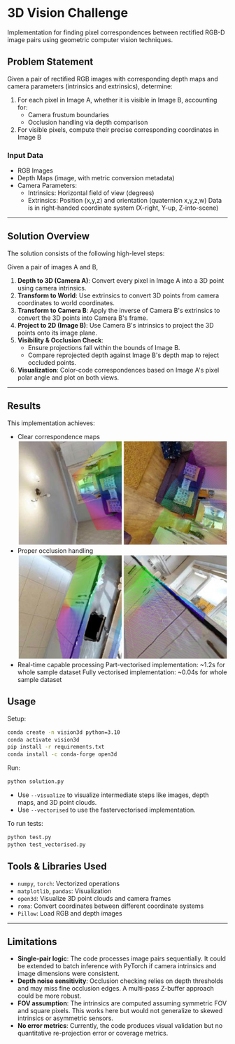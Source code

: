 # 3D Vision Challenge

Implementation for finding pixel correspondences between rectified RGB-D image pairs using geometric computer vision techniques.

## Problem Statement

Given a pair of rectified RGB images with corresponding depth maps and camera parameters (intrinsics and extrinsics), determine:
1. For each pixel in Image A, whether it is visible in Image B, accounting for:
   - Camera frustum boundaries
   - Occlusion handling via depth comparison
2. For visible pixels, compute their precise corresponding coordinates in Image B

### Input Data
- RGB Images 
- Depth Maps (image, with metric conversion metadata)
- Camera Parameters:
  - Intrinsics: Horizontal field of view (degrees)
  - Extrinsics: Position (x,y,z) and orientation (quaternion x,y,z,w)
Data is in right-handed coordinate system (X-right, Y-up, Z-into-scene)

---

## Solution Overview

The solution consists of the following high-level steps:

Given a pair of images A and B, 
1. **Depth to 3D (Camera A)**: Convert every pixel in Image A into a 3D point using camera intrinsics.
2. **Transform to World**: Use extrinsics to convert 3D points from camera coordinates to world coordinates.
3. **Transform to Camera B**: Apply the inverse of Camera B's extrinsics to convert the 3D points into Camera B's frame.
4. **Project to 2D (Image B)**: Use Camera B's intrinsics to project the 3D points onto its image plane.
5. **Visibility & Occlusion Check**:
   - Ensure projections fall within the bounds of Image B.
   - Compare reprojected depth against Image B's depth map to reject occluded points.
6. **Visualization**: Color-code correspondences based on Image A's pixel polar angle and plot on both views.

---

## Results

This implementation achieves:
- Clear correspondence maps
![Correspondence Map](results/result_3.jpg)
- Proper occlusion handling
![Occlusion Handling](results/result_2.jpg)
- Real-time capable processing
Part-vectorised implementation: ~1.2s for whole sample dataset
Fully vectorised implementation: ~0.04s for whole sample dataset

## Usage

Setup:
```bash
conda create -n vision3d python=3.10
conda activate vision3d
pip install -r requirements.txt
conda install -c conda-forge open3d
```

Run:
```bash
python solution.py
```

- Use `--visualize` to visualize intermediate steps like images, depth maps, and 3D point clouds.
- Use `--vectorised` to use the fastervectorised implementation.

To run tests:
```bash
python test.py
python test_vectorised.py
```


## Tools & Libraries Used
- `numpy`, `torch`: Vectorized operations
- `matplotlib`, `pandas`: Visualization
- `open3d`: Visualize 3D point clouds and camera frames
- `roma`: Convert coordinates between different coordinate systems
- `Pillow`: Load RGB and depth images

---

## Limitations
- **Single-pair logic**: The code processes image pairs sequentially. It could be extended to batch inference with PyTorch if camera intrinsics and image dimensions were consistent.
- **Depth noise sensitivity**: Occlusion checking relies on depth thresholds and may miss fine occlusion edges. A multi-pass Z-buffer approach could be more robust.
- **FOV assumption**: The intrinsics are computed assuming symmetric FOV and square pixels. This works here but would not generalize to skewed intrinsics or asymmetric sensors.
- **No error metrics**: Currently, the code produces visual validation but no quantitative re-projection error or coverage metrics.

